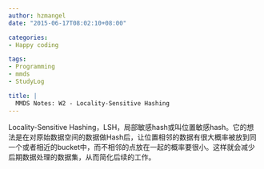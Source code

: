 ```yaml
---
author: hzmangel
date: "2015-06-17T08:02:10+08:00"

categories:
- Happy coding

tags:
- Programming
- mmds
- StudyLog

title: |
  MMDS Notes: W2 - Locality-Sensitive Hashing
---
```


Locality-Sensitive Hashing，LSH，局部敏感hash或叫位置敏感hash。它的想法是在对原始数据空间的数据做Hash后，让位置相邻的数据有很大概率被放到同一个或者相近的bucket中，而不相邻的点放在一起的概率要很小。这样就会减少后期数据处理的数据集，从而简化后续的工作。

<!--more-->



